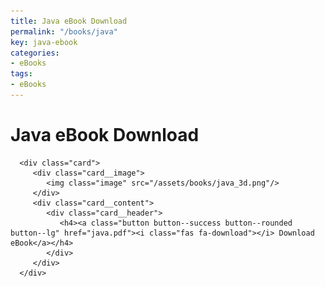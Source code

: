 ```yaml
---
title: Java eBook Download
permalink: "/books/java"
key: java-ebook
categories:
- eBooks
tags:
- eBooks
---
```



# Java eBook Download

<div class="grid">
   <div class="cell cell--4"></div>
   <div class="cell cell--4">
   
   
      <div class="card">
         <div class="card__image">
            <img class="image" src="/assets/books/java_3d.png"/>
         </div>
         <div class="card__content">
            <div class="card__header">
               <h4><a class="button button--success button--rounded button--lg" href="java.pdf"><i class="fas fa-download"></i> Download eBook</a></h4>
            </div>
         </div>
      </div>
   </div>
   
   
   <div class="cell cell--4"></div>
</div>